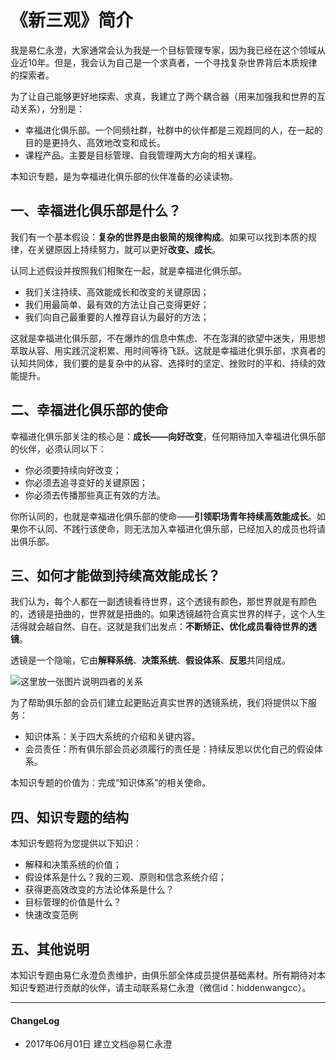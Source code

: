 # 《新三观》简介

我是易仁永澄，大家通常会认为我是一个目标管理专家，因为我已经在这个领域从业近10年。但是，我会认为自己是一个求真者，一个寻找复杂世界背后本质规律的探索者。

为了让自己能够更好地探索、求真，我建立了两个耦合器（用来加强我和世界的互动关系），分别是：

- 幸福进化俱乐部。一个同频社群，社群中的伙伴都是三观趋同的人，在一起的目的是更持久、高效地改变和成长。
- 课程产品。主要是目标管理、自我管理两大方向的相关课程。


本知识专题，是为幸福进化俱乐部的伙伴准备的必读读物。

## 一、幸福进化俱乐部是什么？

我们有一个基本假设：**复杂的世界是由极简的规律构成**。如果可以找到本质的规律，在关键原因上持续努力，就可以更好**改变、成长**。

认同上述假设并按照我们相聚在一起，就是幸福进化俱乐部。

- 我们关注持续、高效能成长和改变的关键原因；
- 我们用最简单、最有效的方法让自己变得更好；
- 我们向自己最重要的人推荐自认为最好的方法；

这就是幸福进化俱乐部，不在爆炸的信息中焦虑、不在澎湃的欲望中迷失，用思想萃取从容、用实践沉淀积累、用时间等待飞跃。这就是幸福进化俱乐部，求真者的认知共同体，我们要的是复杂中的从容、选择时的坚定、挫败时的平和、持续的效能提升。

## 二、幸福进化俱乐部的使命

幸福进化俱乐部关注的核心是：**成长——向好改变**，任何期待加入幸福进化俱乐部的伙伴，必须认同以下：

- 你必须要持续向好改变；
- 你必须去追寻变好的关键原因；
- 你必须去传播那些真正有效的方法。

你所认同的，也就是幸福进化俱乐部的使命——**引领职场青年持续高效能成长**。如果你不认同、不践行该使命，则无法加入幸福进化俱乐部，已经加入的成员也将请出俱乐部。

## 三、如何才能做到持续高效能成长？

我们认为，每个人都在一副透镜看待世界，这个透镜有颜色，那世界就是有颜色的，透镜是扭曲的，世界就是扭曲的。如果透镜越符合真实世界的样子，这个人生活得就会越自然、自在。这就是我们出发点：**不断矫正、优化成员看待世界的透镜**。

透镜是一个隐喻，它由**解释系统**、**决策系统**、**假设体系**、**反思**共同组成。

![这里放一张图片说明四者的关系]()

为了帮助俱乐部的会员们建立起更贴近真实世界的透镜系统，我们将提供以下服务：

- 知识体系：关于四大系统的介绍和关键内容。
- 会员责任：所有俱乐部会员必须履行的责任是：持续反思以优化自己的假设体系。

本知识专题的价值为：完成“知识体系”的相关使命。

## 四、知识专题的结构

本知识专题将为您提供以下知识：

- 解释和决策系统的价值；
- 假设体系是什么？我的三观、原则和信念系统介绍；
- 获得更高效改变的方法论体系是什么？
- 目标管理的价值是什么？
- 快速改变范例

## 五、其他说明

本知识专题由易仁永澄负责维护，由俱乐部全体成员提供基础素材。所有期待对本知识专题进行贡献的伙伴，请主动联系易仁永澄（微信id：hiddenwangcc）。

----

#### ChangeLog
- 2017年06月01日 建立文档@易仁永澄



